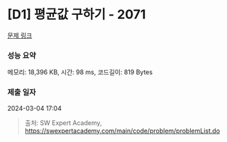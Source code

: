 # [D1] 평균값 구하기 - 2071 

[문제 링크](https://swexpertacademy.com/main/code/problem/problemDetail.do?contestProbId=AV5QRnJqA5cDFAUq) 

### 성능 요약

메모리: 18,396 KB, 시간: 98 ms, 코드길이: 819 Bytes

### 제출 일자

2024-03-04 17:04



> 출처: SW Expert Academy, https://swexpertacademy.com/main/code/problem/problemList.do